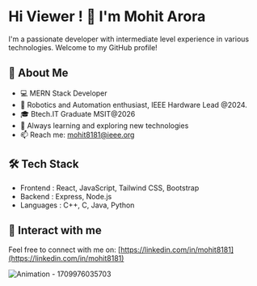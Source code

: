 # Hi Viewer ! 👋 I'm Mohit Arora

I'm a passionate developer with intermediate level experience in various technologies. Welcome to my GitHub profile!

## 🚀 About Me

- 💻 MERN Stack Developer
- 🤖 Robotics and Automation enthusiast, IEEE Hardware Lead @2024.
- 🎓 Btech.IT Graduate MSIT@2026
- 🌱 Always learning and exploring new technologies
- 📫 Reach me: [mohit8181@ieee.org](mailto:mohit8181@ieee.org)

## 🛠️ Tech Stack

- Frontend : React, JavaScript, Tailwind CSS, Bootstrap
- Backend : Express, Node.js
- Languages : C++, C, Java, Python


## 🌟 Interact with me

Feel free to connect with me on: [https://linkedin.com/in/mohit8181](https://linkedin.com/in/mohit8181)

![Animation - 1709976035703](https://github.com/mohitarora8181/mohitarora8181/assets/108920156/80a44b0f-4d1e-4cb9-8779-2de6a1c5cee8)




